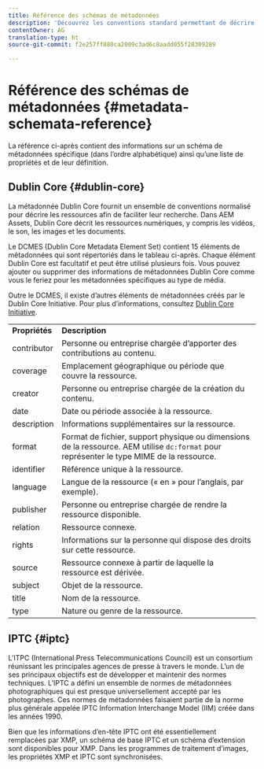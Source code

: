 ```yaml
---
title: Référence des schémas de métadonnées
description: 'Découvrez les conventions standard permettant de décrire les métadonnées des ressources, y compris Dublin Core, IPTC et d’autres schémas de métadonnées. '
contentOwner: AG
translation-type: ht
source-git-commit: f2e257ff880ca2009c3ad6c8aadd055f28309289

---
```



# Référence des schémas de métadonnées {#metadata-schemata-reference}

La référence ci-après contient des informations sur un schéma de métadonnées spécifique (dans l’ordre alphabétique) ainsi qu’une liste de propriétés et de leur définition.

## Dublin Core {#dublin-core}

La métadonnée Dublin Core fournit un ensemble de conventions normalisé pour décrire les ressources afin de faciliter leur recherche. Dans AEM Assets, Dublin Core décrit les ressources numériques, y compris les vidéos, le son, les images et les documents.

Le DCMES (Dublin Core Metadata Element Set) contient 15 éléments de métadonnées qui sont répertoriés dans le tableau ci-après. Chaque élément Dublin Core est facultatif et peut être utilisé plusieurs fois. Vous pouvez ajouter ou supprimer des informations de métadonnées Dublin Core comme vous le feriez pour les métadonnées spécifiques au type de média.

Outre le DCMES, il existe d’autres éléments de métadonnées créés par le Dublin Core Initiative. Pour plus d’informations, consultez [Dublin Core Initiative](https://dublincore.org/). 

<table>
 <tbody>
  <tr>
   <td><strong>Propriétés</strong></td> 
   <td><strong>Description</strong></td> 
  </tr>
  <tr>
   <td>contributor</td> 
   <td>Personne ou entreprise chargée d’apporter des contributions au contenu.</td> 
  </tr>
  <tr>
   <td>coverage</td> 
   <td>Emplacement géographique ou période que couvre la ressource.<br /> </td> 
  </tr>
  <tr>
   <td>creator</td> 
   <td>Personne ou entreprise chargée de la création du contenu.</td> 
  </tr>
  <tr>
   <td>date</td> 
   <td>Date ou période associée à la ressource.<br /> </td> 
  </tr>
  <tr>
   <td>description</td> 
   <td>Informations supplémentaires sur la ressource.</td> 
  </tr>
  <tr>
   <td>format</td> 
   <td>Format de fichier, support physique ou dimensions de la ressource. AEM utilise <code>dc:format</code> pour représenter le type MIME de la ressource.<br /> </td> 
  </tr>
  <tr>
   <td>identifier</td> 
   <td>Référence unique à la ressource.</td> 
  </tr>
  <tr>
   <td>language</td> 
   <td>Langue de la ressource (« en » pour l’anglais, par exemple).</td> 
  </tr>
  <tr>
   <td>publisher</td> 
   <td>Personne ou entreprise chargée de rendre la ressource disponible.</td> 
  </tr>
  <tr>
   <td>relation</td> 
   <td>Ressource connexe.</td> 
  </tr>
  <tr>
   <td>rights</td> 
   <td>Informations sur la personne qui dispose des droits sur cette ressource.</td> 
  </tr>
  <tr>
   <td>source</td> 
   <td>Ressource connexe à partir de laquelle la ressource est dérivée.</td> 
  </tr>
  <tr>
   <td>subject</td> 
   <td>Objet de la ressource.<br /> </td> 
  </tr>
  <tr>
   <td>title</td> 
   <td>Nom de la ressource.</td> 
  </tr>
  <tr>
   <td>type</td> 
   <td>Nature ou genre de la ressource.</td> 
  </tr>
 </tbody>
</table>

## IPTC {#iptc}

L’ITPC (International Press Telecommunications Council) est un consortium réunissant les principales agences de presse à travers le monde. L’un de ses principaux objectifs est de développer et maintenir des normes techniques. L’IPTC a défini un ensemble de normes de métadonnées photographiques qui est presque universellement accepté par les photographes. Ces normes de métadonnées faisaient partie de la norme plus générale appelée IPTC Information Interchange Model (IIM) créée dans les années 1990.

Bien que les informations d’en-tête IPTC ont été essentiellement remplacées par XMP, un schéma de base IPTC et un schéma d’extension sont disponibles pour XMP. Dans les programmes de traitement d’images, les propriétés XMP et IPTC sont synchronisées.
